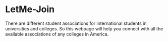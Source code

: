 # LetMe-Join
There are different student associations for international students in universities and colleges. 
So this webpage will help you connect with all the available associations of any colleges in America.
